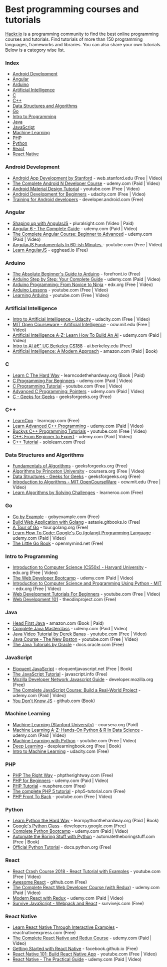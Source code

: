 # Best programming courses and tutorials
[Hackr.io](https://hackr.io) is a programming community to find the best online programming courses and tutorials. Find tutorials of more than 150 programming languages, frameworks and libraries. You can also share your own tutorials.
Below is a category wise list.
### Index
* [Android Development](#android-development)
* [Angular](#angular)
* [Arduino](#arduino)
* [Artificial Intelligence](#artificial-intelligence)
* [C](#c)
* [C++](#c-1)
* [Data Structures and Algorithms](#data-structures-and-algorithms)
* [Go](#go)
* [Intro to Programming](#intro-to-programming)
* [Java](#java)
* [JavaScript](#javascript)
* [Machine Learning](#machine-learning)
* [PHP](#php)
* [Python](#python)
* [React](#react)
* [React Native](#react-native)

### Android Development
* [Android App Development by Stanford](http://testing1.squareboat.info:8080/tutorial/android-app-development-by-stanford) - web.stanford.edu (Free | Video)
* [The Complete Android N Developer Course](http://testing1.squareboat.info:8080/tutorial/the-complete-android-developer-course) - udemy.com (Paid | Video)
* [Android Material Design Tutorial](http://testing1.squareboat.info:8080/tutorial/android-material-design-tutorial) - youtube.com (Free | Video)
* [Android Development for Beginners](http://testing1.squareboat.info:8080/tutorial/android-development-for-beginners) - udacity.com (Free | Video)
* [Training for Android developers](http://testing1.squareboat.info:8080/tutorial/training-for-android-developers) - developer.android.com (Free)
### Angular
* [Shaping up with AngularJS](http://testing1.squareboat.info:8080/tutorial/shaping-up-with-angularjs) - pluralsight.com (Video | Paid)
* [Angular 6 - The Complete Guide](http://testing1.squareboat.info:8080/tutorial/angular-6-the-complete-guide) - udemy.com (Paid | Video)
* [The Complete Angular Course: Beginner to Advanced](http://testing1.squareboat.info:8080/tutorial/complete-angular-course-beginner-to-advanced) - udemy.com (Paid | Video)
* [AngularJS Fundamentals In 60-ish Minutes ](http://testing1.squareboat.info:8080/tutorial/angularjs-fundamentals-in-60-ish-minutes) - youtube.com (Free | Video)
* [Learn AngularJS](http://testing1.squareboat.info:8080/tutorial/new-to-angularjs-eggheadio) - egghead.io (Free)
### Arduino
* [The Absolute Beginner's Guide to Arduino](http://testing1.squareboat.info:8080/tutorial/the-absolute-beginners-guide-to-arduino) - forefront.io (Free)
* [Arduino Step by Step: Your Complete Guide](http://testing1.squareboat.info:8080/tutorial/arduino-step-by-step-your-complete-guide) - udemy.com (Paid | Video)
* [Arduino Programming: From Novice to Ninja](http://testing1.squareboat.info:8080/tutorial/arduino-programming-from-novice-to-ninja) - edx.org (Free | Video)
* [Arduino Lessons](http://testing1.squareboat.info:8080/tutorial/arduino-lessons) - youtube.com (Free | Video)
* [Learning Arduino](http://testing1.squareboat.info:8080/tutorial/learning-arduino) - youtube.com (Free | Video)
### Artificial Intelligence
* [Intro to Artificial Intelligence - Udacity](http://testing1.squareboat.info:8080/tutorial/intro-to-artificial-intelligence-udacity) - udacity.com (Free | Video)
* [MIT Open Courseware - Artificial Intelligence](http://testing1.squareboat.info:8080/tutorial/mit-open-courseware-artificial-intelligence) - ocw.mit.edu (Free | Video)
* [Artificial Intelligence A-Z: Learn How To Build An AI](http://testing1.squareboat.info:8080/tutorial/artificial-intelligence-a-z-learn-how-to-build-an-ai) - udemy.com (Paid | Video)
* [Intro to AI â€” UC Berkeley CS188](http://testing1.squareboat.info:8080/tutorial/intro-to-ai-uc-berkeley-cs188) - ai.berkeley.edu (Free)
* [Artificial Intelligence: A Modern Approach](http://testing1.squareboat.info:8080/tutorial/artificial-intelligence-a-modern-approach-book) - amazon.com (Paid | Book)
### C
* [Learn C The Hard Way](http://testing1.squareboat.info:8080/tutorial/learn-c-the-hard-way) - learncodethehardway.org (Book | Paid)
* [C Programming For Beginners](http://testing1.squareboat.info:8080/tutorial/c-programming-for-beginners) - udemy.com (Paid | Video)
* [C Programming Tutorial](http://testing1.squareboat.info:8080/tutorial/c-programming-tutorial) - youtube.com (Free | Video)
* [Advanced C Programming: Pointers](http://testing1.squareboat.info:8080/tutorial/advanced-c-programming-pointers) - udemy.com (Paid | Video)
* [C - Geeks for Geeks](http://testing1.squareboat.info:8080/tutorial/c-geeks-for-geeks) - geeksforgeeks.org (Free)
### C++
* [LearnCpp](http://testing1.squareboat.info:8080/tutorial/learncpp) - learncpp.com (Free)
* [Learn Advanced C++ Programming](http://testing1.squareboat.info:8080/tutorial/learn-advanced-c-plus-plus-programming) - udemy.com (Paid | Video)
* [Buckys C++ Programming Tutorials](http://testing1.squareboat.info:8080/tutorial/buckys-c-programming-tutorials) - youtube.com (Free | Video)
* [C++: From Beginner to Expert](http://testing1.squareboat.info:8080/tutorial/c-plus-plus-from-beginner-to-expert) - udemy.com (Paid | Video)
* [C++ Tutorial](http://testing1.squareboat.info:8080/tutorial/c-plus-plus-tutorial) - sololearn.com (Free)
### Data Structures and Algorithms
* [Fundamentals of Algorithms](http://testing1.squareboat.info:8080/tutorial/geeks-for-geeks) - geeksforgeeks.org (Free)
* [Algorithms by Princeton University](http://testing1.squareboat.info:8080/tutorial/algorithms-by-princeton-university) - coursera.org (Free | Video)
* [Data Structures - Geeks for Geeks](http://testing1.squareboat.info:8080/tutorial/data-structures-geeks-for-geeks) - geeksforgeeks.org (Free)
* [Introduction to Algorithms - MIT OpenCourseWare](http://testing1.squareboat.info:8080/tutorial/introduction-to-algorithms) - ocw.mit.edu (Free | Video)
* [Learn Algorithms by Solving Challenges](http://testing1.squareboat.info:8080/tutorial/learn-algorithms-by-solving-challenges) - learneroo.com (Free)
### Go
* [Go by Example](http://testing1.squareboat.info:8080/tutorial/go-by-example) - gobyexample.com (Free)
* [Build Web Application with Golang](http://testing1.squareboat.info:8080/tutorial/build-web-application-with-golang) - astaxie.gitbooks.io (Free)
* [A Tour of Go](http://testing1.squareboat.info:8080/tutorial/a-tour-of-go) - tour.golang.org (Free)
* [Learn How To Code: Google's Go (golang) Programming Language](http://testing1.squareboat.info:8080/tutorial/learn-how-to-code-googles-go-golang-programming-language) - udemy.com (Paid | Video)
* [The Little Go Book](http://testing1.squareboat.info:8080/tutorial/the-little-go-book) - openmymind.net (Free)
### Intro to Programming
* [Introduction to Computer Science (CS50x) - Harvard University](http://testing1.squareboat.info:8080/tutorial/introduction-to-computer-science-harvard-university) - edx.org (Free | Video)
* [The Web Developer Bootcamp](http://testing1.squareboat.info:8080/tutorial/the-web-developer-bootcamp) - udemy.com (Paid | Video)
* [Introduction to Computer Science and Programming Using Python - MIT](http://testing1.squareboat.info:8080/tutorial/introduction-to-computer-science-and-programming-using-python-mit) - edx.org (Free | Video)
* [Web Development Tutorials For Beginners](http://testing1.squareboat.info:8080/tutorial/web-development-tutorials-for-beginners) - youtube.com (Free | Video)
* [Web Development 101](http://testing1.squareboat.info:8080/tutorial/web-development-101) - theodinproject.com (Free)
### Java
* [Head First Java](http://testing1.squareboat.info:8080/tutorial/head-first-java) - amazon.com (Book | Paid)
* [Complete Java Masterclass](http://testing1.squareboat.info:8080/tutorial/complete-java-masterclass) - udemy.com (Paid | Video)
* [Java Video Tutorial by Derek Banas](http://testing1.squareboat.info:8080/tutorial/java-video-tutorial-by-derek-banas) - youtube.com (Free | Video)
* [Java Course - The New Boston](http://testing1.squareboat.info:8080/tutorial/java-course-the-new-boston) - youtube.com (Free | Video)
* [The Java Tutorials by Oracle](http://testing1.squareboat.info:8080/tutorial/the-java-tutorials-by-oracle) - docs.oracle.com (Free)
### JavaScript
* [Eloquent JavaScript](http://testing1.squareboat.info:8080/tutorial/eloquent-javascript) - eloquentjavascript.net (Free | Book)
* [The JavaScript Tutorial](http://testing1.squareboat.info:8080/tutorial/the-javascript-tutorial) - javascript.info (Free)
* [Mozilla Developer Network Javascript Guide](http://testing1.squareboat.info:8080/tutorial/mozilla-developer-network-javascript-guide) - developer.mozilla.org (Free)
* [The Complete JavaScript Course: Build a Real-World Project](http://testing1.squareboat.info:8080/tutorial/the-complete-javascript-course-build-a-real-world-project) - udemy.com (Paid | Video)
* [You Don't Know JS](http://testing1.squareboat.info:8080/tutorial/you-dont-know-js) - github.com (Book)
### Machine Learning
* [Machine Learning (Stanford University)](http://testing1.squareboat.info:8080/tutorial/machine-learning-stanford-university) - coursera.org (Paid)
* [Machine Learning A-Z: Hands-On Python & R In Data Science](http://testing1.squareboat.info:8080/tutorial/machine-learning-a-z-hands-on-python-r-in-data-science) - udemy.com (Paid | Video)
* [Machine Learning with Python](http://testing1.squareboat.info:8080/tutorial/machine-learning-with-python) - youtube.com (Free | Video)
* [Deep Learning](http://testing1.squareboat.info:8080/tutorial/deep-learning) - deeplearningbook.org (Free | Book)
* [Intro to Machine Learning](http://testing1.squareboat.info:8080/tutorial/intro-to-machine-learning) - udacity.com (Free)
### PHP
* [PHP The Right Way](http://testing1.squareboat.info:8080/tutorial/php-the-right-way) - phptherightway.com (Free)
* [PHP for Beginners](http://testing1.squareboat.info:8080/tutorial/php-for-beginners) - udemy.com (Paid | Video)
* [PHP Tutorial](http://testing1.squareboat.info:8080/tutorial/php-tutorial) - nusphere.com (Free)
* [The complete PHP 5 tutorial](http://testing1.squareboat.info:8080/tutorial/the-complete-php-5-tutorial) - php5-tutorial.com (Free)
* [PHP Front To Back](http://testing1.squareboat.info:8080/tutorial/php-front-to-back) - youtube.com (Free | Video)
### Python
* [Learn Python the Hard Way](http://testing1.squareboat.info:8080/tutorial/learn-python-the-hard-way) - learnpythonthehardway.org (Paid | Book)
* [Google's Python Class](http://testing1.squareboat.info:8080/tutorial/googles-python-class) - developers.google.com (Free)
* [Complete Python Bootcamp](http://testing1.squareboat.info:8080/tutorial/complete-python-bootcamp) - udemy.com (Paid | Video)
* [Automate the Boring Stuff with Python](http://testing1.squareboat.info:8080/tutorial/automate-the-boring-stuff-with-python) - automatetheboringstuff.com (Free | Book)
* [Official Python Tutorial](http://testing1.squareboat.info:8080/tutorial/official-python-tutorial) - docs.python.org (Free)
### React
* [React Crash Course 2018 - React Tutorial with Examples](http://testing1.squareboat.info:8080/tutorial/react-crash-course-2018-react-tutorial-with-examples) - youtube.com (Free | Video)
* [Awesome React](http://testing1.squareboat.info:8080/tutorial/awesome-react) - github.com (Free)
* [The Complete React Web Developer Course (with Redux)](http://testing1.squareboat.info:8080/tutorial/the-complete-react-web-developer-course-with-redux) - udemy.com (Paid | Video)
* [Modern React with Redux](http://testing1.squareboat.info:8080/tutorial/modern-react-with-redux) - udemy.com (Paid | Video)
* [Survive JavaScript - Webpack and React](http://testing1.squareboat.info:8080/tutorial/survive-javascript) - survivejs.com (Free)
### React Native
* [Learn React Native Through Interactive Examples](http://testing1.squareboat.info:8080/tutorial/learn-react-native-through-interactive-examples) - reactnativeexpress.com (Free)
* [The Complete React Native and Redux Course](http://testing1.squareboat.info:8080/tutorial/the-complete-react-native-and-redux-course) - udemy.com (Paid | Video)
* [Getting Started with React Native](http://testing1.squareboat.info:8080/tutorial/getting-started-with-react-native) - facebook.github.io (Free)
* [React Native 101: Build React Native App](http://testing1.squareboat.info:8080/tutorial/react-native-101-build-react-native-app) - youtube.com (Free | Video)
* [React Native - The Practical Guide](http://testing1.squareboat.info:8080/tutorial/react-native-the-practical-guide) - udemy.com (Paid | Video)
